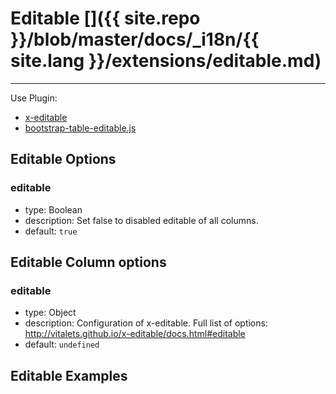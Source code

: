# Editable []({{ site.repo }}/blob/master/docs/_i18n/{{ site.lang }}/extensions/editable.md)

---

Use Plugin:

* [x-editable](https://github.com/vitalets/x-editable)
* [bootstrap-table-editable.js](https://github.com/wenzhixin/bootstrap-table/tree/master/src/extensions/editable)

## Editable Options

### editable

* type: Boolean
* description: Set false to disabled editable of all columns.
* default: `true`

## Editable Column options

### editable

* type: Object
* description: Configuration of x-editable. Full list of options: http://vitalets.github.io/x-editable/docs.html#editable
* default: `undefined`

## Editable Examples

<iframe width="100%" height="300" data-src="http://jsfiddle.net/wenyi/e3nk137y/28/embedded/html,js,resources,result" allowfullscreen="allowfullscreen" frameborder="0"></iframe>
